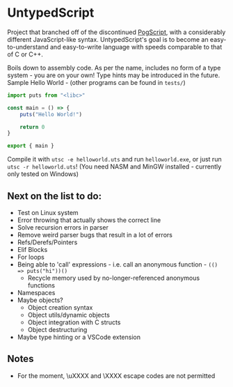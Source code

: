 # UntypedScript

Project that branched off of the discontinued [PogScript](https://github.com/User0332/PogScript), with a considerably different JavaScript-like syntax. UntypedScript's goal is to become an easy-to-understand and easy-to-write language with speeds comparable to that of C or C++.

Boils down to assembly code. As per the name, includes no form of a type system - you are on your own! Type hints may be introduced in the future. Sample Hello World - (other programs can be found in `tests/`)

```js
import puts from "<libc>"

const main = () => {
	puts("Hello World!")

	return 0
}

export { main }
```

Compile it with `utsc -e helloworld.uts` and run `helloworld.exe`, or just run `utsc -r helloworld.uts`! (You need NASM and MinGW installed - currently only tested on Windows)

## Next on the list to do:

- Test on Linux system
- Error throwing that actually shows the correct line
- Solve recursion errors in parser
- Remove weird parser bugs that result in a lot of errors
- Refs/Derefs/Pointers
- Elif Blocks
- For loops
- Being able to 'call' expressions - i.e. call an anonymous function - `(() => puts("hi"))()`
	- Recycle memory used by no-longer-referenced anonymous functions
- Namespaces
- Maybe objects?
	- Object creation syntax
	- Object utils/dynamic objects
	- Object integration with C structs
	- Object destructuring
- Maybe type hinting or a VSCode extension

## Notes

- For the moment, \uXXXX and \XXXX escape codes are not permitted

